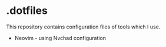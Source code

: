 # .dotfiles
This repository contains configuration files of tools which I use.
- Neovim - using Nvchad configuration 
